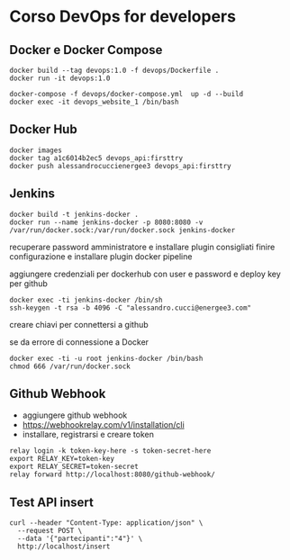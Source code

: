 # Corso DevOps for developers

## Docker e Docker Compose
```
docker build --tag devops:1.0 -f devops/Dockerfile .
docker run -it devops:1.0 

docker-compose -f devops/docker-compose.yml  up -d --build
docker exec -it devops_website_1 /bin/bash 
```

## Docker Hub
```
docker images
docker tag a1c6014b2ec5 devops_api:firsttry
docker push alessandrocuccienergee3 devops_api:firsttry
```

## Jenkins
```
docker build -t jenkins-docker . 
docker run --name jenkins-docker -p 8080:8080 -v /var/run/docker.sock:/var/run/docker.sock jenkins-docker
```

recuperare password amministratore e installare plugin consigliati
finire configurazione e installare plugin docker pipeline

aggiungere credenziali per dockerhub con user e password e deploy key per github

```
docker exec -ti jenkins-docker /bin/sh
ssh-keygen -t rsa -b 4096 -C "alessandro.cucci@energee3.com"
```
creare chiavi per connettersi a github

se da errore di connessione a Docker
```
docker exec -ti -u root jenkins-docker /bin/bash
chmod 666 /var/run/docker.sock
```

## Github Webhook

- aggiungere github webhook
- https://webhookrelay.com/v1/installation/cli
- installare, registrarsi e creare token

```
relay login -k token-key-here -s token-secret-here
export RELAY_KEY=token-key
export RELAY_SECRET=token-secret
relay forward http://localhost:8080/github-webhook/ 
```

## Test API insert 
```
curl --header "Content-Type: application/json" \
  --request POST \
  --data '{"partecipanti":"4"}' \
  http://localhost/insert
```